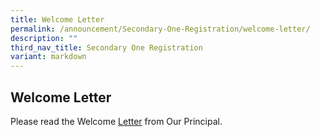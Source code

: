 ```yaml
---
title: Welcome Letter
permalink: /announcement/Secondary-One-Registration/welcome-letter/
description: ""
third_nav_title: Secondary One Registration
variant: markdown
---
```

## Welcome Letter

Please read the Welcome [Letter](/files/Welcome_Letter_from_Principal_.pdf) from Our Principal.
